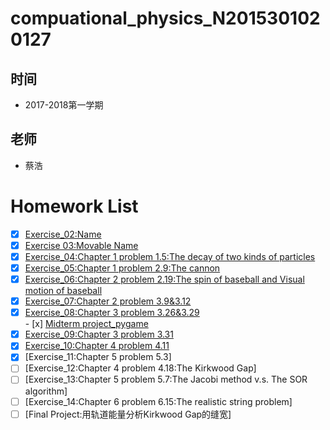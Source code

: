 # compuational_physics_N2015301020127
## 时间 
- 2017-2018第一学期

## 老师 
- 蔡浩
# Homework List
- [x] [Exercise_02:Name](https://github.com/AaalgerLee/compuational_physics_N2015301020127/blob/master/Exercise_02:Name.md)
- [x] [Exercise 03:Movable Name](https://github.com/AaalgerLee/compuational_physics_N2015301020127/blob/master/Exercise%2003.md)
- [x] [Exercise_04:Chapter 1 problem 1.5:The decay of two kinds of particles](https://github.com/AaalgerLee/compuational_physics_N2015301020127/blob/master/Exercise_04/Exercise_04.md)
- [x] [Exercise_05:Chapter 1 problem 2.9:The cannon](https://github.com/AaalgerLee/compuational_physics_N2015301020127/blob/master/Exercise_05/Exercise_05.md)
- [x] [Exercise_06:Chapter 2 problem 2.19:The spin of baseball and Visual motion of baseball](https://github.com/AaalgerLee/compuational_physics_N2015301020127/blob/master/Exercise_06/Exercise_06.md)
- [x] [Exercise_07:Chapter 2 problem 3.9&3.12](https://github.com/AaalgerLee/compuational_physics_N2015301020127/blob/master/Exercise_07/Exercise_07.md)
- [x] [Exercise_08:Chapter 3 problem 3.26&3.29](https://github.com/AaalgerLee/compuational_physics_N2015301020127/blob/master/Exercise_08/Exercise_08.md)                         
- [x] [Midterm project_pygame](https://github.com/AaalgerLee/compuational_physics_N2015301020127/blob/master/midterm/midterm.md)
- [x] [Exercise_09:Chapter 3 problem 3.31](https://github.com/AaalgerLee/compuational_physics_N2015301020127/blob/master/Exercise_09/Exercise_09.md)
- [x] [Exercise_10:Chapter 4 problem 4.11](https://github.com/AaalgerLee/compuational_physics_N2015301020127/blob/master/Exercise_10/Exercise_10.md)
- [x] [Exercise_11:Chapter 5 problem 5.3]
- [ ] [Exercise_12:Chapter 4 problem 4.18:The Kirkwood Gap]
- [ ] [Exercise_13:Chapter 5 problem 5.7:The Jacobi method v.s. The SOR algorithm]
- [ ] [Exercise_14:Chapter 6 problem 6.15:The realistic string problem]
- [ ] [Final Project:用轨道能量分析Kirkwood Gap的缝宽]
